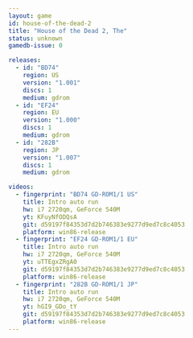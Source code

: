 ```yaml
---
layout: game
id: house-of-the-dead-2
title: "House of the Dead 2, The"
status: unknown
gamedb-issue: 0

releases:
  - id: "BD74"
    region: US
    version: "1.001"
    discs: 1
    medium: gdrom
  - id: "EF24"
    region: EU
    version: "1.000"
    discs: 1
    medium: gdrom
  - id: "282B"
    region: JP
    version: "1.007"
    discs: 1
    medium: gdrom

videos:
  - fingerprint: "BD74 GD-ROM1/1 US"
    title: Intro auto run
    hw: i7 2720qm, GeForce 540M
    yt: KFuyNfODQsA
    git: d59197f84353d7d2b746383e9277d9ed7c8c4053
    platform: win86-release
  - fingerprint: "EF24 GD-ROM1/1 EU"
    title: Intro auto run
    hw: i7 2720qm, GeForce 540M
    yt: uTTEgxZRgA0
    git: d59197f84353d7d2b746383e9277d9ed7c8c4053
    platform: win86-release
  - fingerprint: "282B GD-ROM1/1 JP"
    title: Intro auto run
    hw: i7 2720qm, GeForce 540M
    yt: hGI9_GDo_tY
    git: d59197f84353d7d2b746383e9277d9ed7c8c4053
    platform: win86-release
---
```

